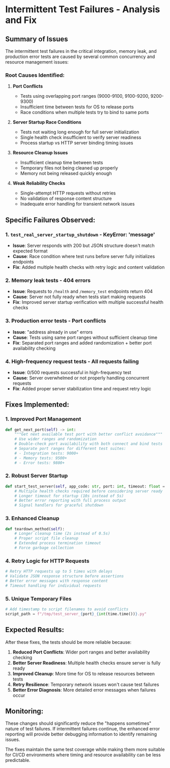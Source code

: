 # Intermittent Test Failures - Analysis and Fix

## Summary of Issues

The intermittent test failures in the critical integration, memory leak, and production error tests are caused by several common concurrency and resource management issues:

### Root Causes Identified:

1. **Port Conflicts**
   - Tests using overlapping port ranges (9000-9100, 9100-9200, 9200-9300)
   - Insufficient time between tests for OS to release ports
   - Race conditions when multiple tests try to bind to same ports

2. **Server Startup Race Conditions**
   - Tests not waiting long enough for full server initialization
   - Single health check insufficient to verify server readiness
   - Process startup vs HTTP server binding timing issues

3. **Resource Cleanup Issues**
   - Insufficient cleanup time between tests
   - Temporary files not being cleaned up properly
   - Memory not being released quickly enough

4. **Weak Reliability Checks**
   - Single-attempt HTTP requests without retries
   - No validation of response content structure
   - Inadequate error handling for transient network issues

## Specific Failures Observed:

### 1. `test_real_server_startup_shutdown` - KeyError: 'message'
- **Issue**: Server responds with 200 but JSON structure doesn't match expected format
- **Cause**: Race condition where test runs before server fully initializes endpoints
- **Fix**: Added multiple health checks with retry logic and content validation

### 2. Memory leak tests - 404 errors
- **Issue**: Requests to `/health` and `/memory_test` endpoints return 404
- **Cause**: Server not fully ready when tests start making requests
- **Fix**: Improved server startup verification with multiple successful health checks

### 3. Production error tests - Port conflicts
- **Issue**: "address already in use" errors
- **Cause**: Tests using same port ranges without sufficient cleanup time
- **Fix**: Separated port ranges and added randomization + better port availability checking

### 4. High-frequency request tests - All requests failing
- **Issue**: 0/500 requests successful in high-frequency test
- **Cause**: Server overwhelmed or not properly handling concurrent requests
- **Fix**: Added proper server stabilization time and request retry logic

## Fixes Implemented:

### 1. **Improved Port Management**
```python
def get_next_port(self) -> int:
    """Get next available test port with better conflict avoidance"""
    # Use wider ranges and randomization
    # Double-check port availability with both connect and bind tests
    # Separate port ranges for different test suites:
    # - Integration tests: 9000+
    # - Memory tests: 9500+
    # - Error tests: 9800+
```

### 2. **Robust Server Startup**
```python
def start_test_server(self, app_code: str, port: int, timeout: float = 10.0):
    # Multiple health checks required before considering server ready
    # Longer timeout for startup (10s instead of 5s)
    # Better error reporting with full process output
    # Signal handlers for graceful shutdown
```

### 3. **Enhanced Cleanup**
```python
def teardown_method(self):
    # Longer cleanup time (2s instead of 0.5s)
    # Proper script file cleanup
    # Extended process termination timeout
    # Force garbage collection
```

### 4. **Retry Logic for HTTP Requests**
```python
# Retry HTTP requests up to 5 times with delays
# Validate JSON response structure before assertions
# Better error messages with response content
# Timeout handling for individual requests
```

### 5. **Unique Temporary Files**
```python
# Add timestamp to script filenames to avoid conflicts
script_path = f"/tmp/test_server_{port}_{int(time.time())}.py"
```

## Expected Results:

After these fixes, the tests should be more reliable because:

1. **Reduced Port Conflicts**: Wider port ranges and better availability checking
2. **Better Server Readiness**: Multiple health checks ensure server is fully ready
3. **Improved Cleanup**: More time for OS to release resources between tests
4. **Retry Resilience**: Temporary network issues won't cause test failures
5. **Better Error Diagnosis**: More detailed error messages when failures occur

## Monitoring:

These changes should significantly reduce the "happens sometimes" nature of test failures. If intermittent failures continue, the enhanced error reporting will provide better debugging information to identify remaining issues.

The fixes maintain the same test coverage while making them more suitable for CI/CD environments where timing and resource availability can be less predictable.
